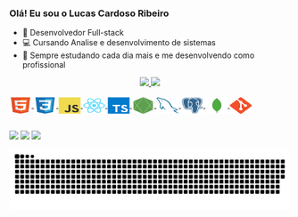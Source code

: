 ### Olá! Eu sou o Lucas Cardoso Ribeiro


- 🌱  Desenvolvedor Full-stack
- 💻  Cursando Analise e desenvolvimento de sistemas
- 📝  Sempre estudando cada dia mais e me desenvolvendo como profissional

<div align="center">
  <a href="https://github.com/LucasRib52">
  <img width="48%" src="https://github-readme-stats.vercel.app/api?username=LucasRib52&show_icons=true&theme=dracula&include_all_commits=true&count_private=true"/>
  <img width="48%" src="https://github-readme-stats.vercel.app/api/top-langs/?username=LucasRib52&layout=compact&langs_count=7&theme=dracula"/>
</div>
  
  <div style="display: inline_block"><br>
  <img align="center" alt="Lucas-HTML" height="30" width="40" src="https://raw.githubusercontent.com/devicons/devicon/master/icons/html5/html5-original.svg">
  <img align="center" alt="Lucas-CSS" height="30" width="40" 
  src="https://raw.githubusercontent.com/devicons/devicon/master/icons/css3/css3-original.svg">
    <img align="center" alt="Lucas-js" height="30" width="40" 
  src="https://raw.githubusercontent.com/devicons/devicon/master/icons/javascript/javascript-original.svg">
    <img align="center" alt="Lucas-react" height="30" width="40" 
  src="https://raw.githubusercontent.com/devicons/devicon/master/icons/react/react-original.svg">
    <img align="center" alt="Lucas-typescript" height="30" width="40" 
  src="https://raw.githubusercontent.com/devicons/devicon/master/icons/typescript/typescript-original.svg">
  <img align="center" alt="Lucas-node" height="30" width="40" 
    src="https://raw.githubusercontent.com/devicons/devicon/master/icons/nodejs/nodejs-plain.svg">
  <img align="center" alt="Lucas-mysql" height="30" width="40" src="https://raw.githubusercontent.com/devicons/devicon/master/icons/mysql/mysql-plain.svg">
  <img align="center" alt="Lucas-postgre" height="30" width="40" src="https://raw.githubusercontent.com/devicons/devicon/master/icons/postgresql/postgresql-plain.svg">
  <img align="center" alt="Lucas-mongo" height="30" width="40" src="https://raw.githubusercontent.com/devicons/devicon/master/icons/mongodb/mongodb-plain.svg">
  <img align="center" alt="Lucas-git" height="30" width="40" src="https://raw.githubusercontent.com/devicons/devicon/master/icons/git/git-plain.svg">
    
          
</div>
  
 ##
  
  <div>
  <a href="https://www.instagram.com/lucas.crf19/" target="_blank"><img src="https://img.shields.io/badge/-Instagram-%23E4405F?style=for-the-badge&logo=instagram&logoColor=white" target="_blank"></a> 
  <a href = "mailto:lucascardosoprogramador@gmail.com"><img src="https://img.shields.io/badge/-Gmail-%23333?style=for-the-badge&logo=gmail&logoColor=white" target="_blank"></a>
  <a href="https://www.linkedin.com/in/lucascardosorib/" target="_blank"><img src="https://img.shields.io/badge/-LinkedIn-%230077B5?style=for-the-badge&logo=linkedin&logoColor=white" target="_blank"></a> 
  </div>
  
  ![Snake animation](https://github.com/LucasRib52/LucasRib52/blob/output/github-contribution-grid-snake.svg)
